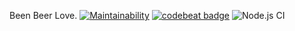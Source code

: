 Been Beer Love. [![Maintainability](https://api.codeclimate.com/v1/badges/633f50b669bd36317f05/maintainability)](https://codeclimate.com/github/ibrahnerd7/been_love_beer/maintainability)  [![codebeat badge](https://codebeat.co/badges/8dc0da26-9ba8-4f1d-9d40-694f9edc78c5)](https://codebeat.co/projects/github-com-ibrahnerd7-been-love-beer-master)  ![Node.js CI](https://github.com/ibrahnerd7/been-love-beer/workflows/Node.js%20CI/badge.svg)

